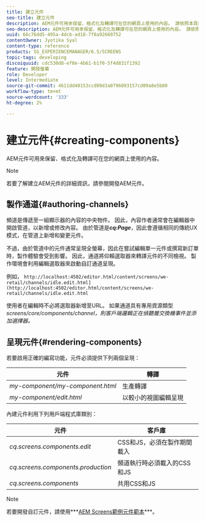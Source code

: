 ```yaml
---
title: 建立元件
seo-title: 建立元件
description: AEM元件可用來保留、格式化及轉譯可在您的網頁上使用的內容。 請依照本頁面了解製作管道和轉譯元件。
seo-description: AEM元件可用來保留、格式化及轉譯可在您的網頁上使用的內容。 請依照本頁面了解製作管道和轉譯元件。
uuid: 66c76dd5-495a-4dcb-ad18-7f8a92669752
contentOwner: Jyotika Syal
content-type: reference
products: SG_EXPERIENCEMANAGER/6.5/SCREENS
topic-tags: developing
discoiquuid: cdc530d8-ef0e-4b61-b1f0-5f4d831f1392
feature: 開發螢幕
role: Developer
level: Intermediate
source-git-commit: 4611dd40153ccd09d3a0796093157cd09a8e5b80
workflow-type: tm+mt
source-wordcount: '333'
ht-degree: 2%

---
```



# 建立元件{#creating-components}

AEM元件可用來保留、格式化及轉譯可在您的網頁上使用的內容。

>[!NOTE]
>
>若要了解建立AEM元件的詳細資訊，請參閱開發AEM元件。

## 製作通道{#authoring-channels}

頻道是傳遞至一組顯示器的內容的中央物件。 因此，內容作者通常會在編輯器中開啟管道，以新增或修改內容。 由於管道是&#x200B;***cq:Page***，因此會遵循相同的傳統UX模式，在管道上新增和變更元件。

不過，由於管道中的元件通常呈現全螢幕，因此在嘗試編輯單一元件或撰寫新訂單時，製作體驗會受到影響。 因此，通道將仰賴選取器來轉譯元件的不同檢視。 製作環境會利用編輯選取器來啟動自訂通道呈現。

例如， `http://localhost:4502/editor.html/content/screens/we-retail/channels/idle.edit.html](http://localhost:4502/editor.html/content/screens/we-retail/channels/idle.edit.html`

使用者在編輯時不必將選取器新增至URL。 如果通道具有專用資源類型&#x200B;*screens/core/components/channel，則客戶端邏輯正在偵聽層交換機事件並添加選擇器。*

## 呈現元件{#rendering-components}

若要啟用正確的編寫功能，元件必須提供下列兩個呈現：

| **元件** | **轉譯** |
|---|---|
| *my-component/my-component.html* | 生產轉譯 |
| *my-component/edit.html* | 以較小的視圖編輯呈現 |

內建元件利用下列用戶端程式庫類別：

| **元件** | **客戶庫** |
|---|---|
| *cq.screens.components.edit* | CSS和JS，必須在製作期間載入 |
| *cq.screens.components.production* | 頻道執行時必須載入的CSS和JS |
| *cq.screens.components* | 共用CSS和JS |

>[!NOTE]
>
>若要開發自訂元件，請使用***[AEM Screens範例元件範本](https://github.com/Adobe-Marketing-Cloud/aem-screens-component-template)***。

